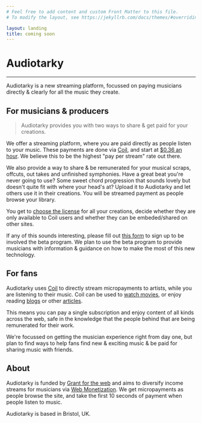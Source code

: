 ```yaml
---
# Feel free to add content and custom Front Matter to this file.
# To modify the layout, see https://jekyllrb.com/docs/themes/#overriding-theme-defaults

layout: landing
title: coming soon
---
```


# Audiotarky

---
Audiotarky is a new streaming platform, focussed on paying musicians directly & clearly for all the music they create.

## For musicians & producers

> Audiotarky provides you with two ways to share & get paid for your creations.

We offer a streaming platform, where you are paid directly as people listen to your music. These payments are done via [Coil][], and start at [$0.36 an hour](https://help.coil.com/accounts/membership-accounts#how-much-do-you-pay-out-to-creators). We believe this to be the highest "pay per stream" rate out there.

We also provide a way to share & be remunerated for your musical scraps, offcuts, out takes and unfinished symphonies. Have a great beat you're never going to use? Some sweet chord progression that sounds lovely but doesn't quite fit with where your head's at? Upload it to Audiotarky and let others use it in their creations. You will be streamed payment as people browse your library.

You get to [choose the license](https://creativecommons.org/choose/) for all your creations, decide whether they are only available to Coil users and whether they can be embeded/shared on other sites.

If any of this sounds interesting, please fill out [this form](https://forms.gle/7irCZKrSUaZjRnZk7) to sign up to be involved the beta program. We plan to use the beta program to provide musicians with information & guidance on how to make the most of this new technology.

## For fans

Audiotarky uses [Coil][] to directly stream micropayments to artists, while you are listening to their music. Coil can be used to [watch movies](https://cinnamon.video/), or enjoy reading [blogs](https://coil.com/blogs) or other [articles](https://www.coinspeaker.com/conde-nast-xrp-coil-monetization/).

This means you can pay a single subscription and enjoy content of all kinds across the web, safe in the knowledge that the people behind that are being remunerated for their work.

We're focussed on getting the musician experience right from day one, but plan to find ways to help fans find new & exciting music & be paid for sharing music with friends.

## About

Audiotarky is funded by [Grant for the web](https://www.grantfortheweb.org) and aims to diversify income streams for musicians via [Web Monetization](https://webmonetization.org/). We get micropayments as people browse the site, and take the first 10 seconds of payment when people listen to music.

Audiotarky is based in Bristol, UK.

[Coil]: https://coil.com/
